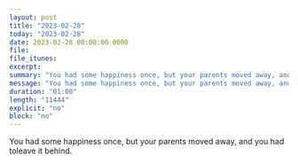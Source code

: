 ```yaml
---
layout: post
title: "2023-02-28"
today: "2023-02-28"
date: 2023-02-28 00:00:00 0000
file:
file_itunes:
excerpt:
summary: "You had some happiness once, but your parents moved away, and you had toleave it behind."
message: "You had some happiness once, but your parents moved away, and you had toleave it behind."
duration: "01:00"
length: "11444"
explicit: "no"
block: "no"
---
```

You had some happiness once, but your parents moved away, and you had toleave it behind.

